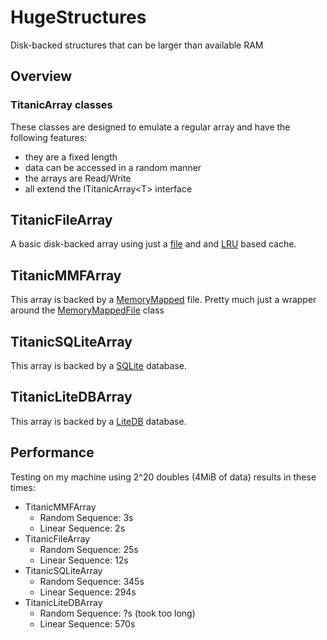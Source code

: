 # HugeStructures
Disk-backed structures that can be larger than available RAM

## Overview
### TitanicArray classes
These classes are designed to emulate a regular array and have the following features:
* they are a fixed length
* data can be accessed in a random manner
* the arrays are Read/Write
* all extend the ITitanicArray\<T\> interface

## TitanicFileArray
A basic disk-backed array using just a [file](https://msdn.microsoft.com/en-us/library/system.io.file.aspx) and and [LRU](https://en.wikipedia.org/wiki/Cache_replacement_policies#LRU) based cache.

## TitanicMMFArray
This array is backed by a [MemoryMapped](https://docs.microsoft.com/en-us/dotnet/standard/io/memory-mapped-files) file. Pretty much just a wrapper around the [MemoryMappedFile](https://msdn.microsoft.com/en-us/library/system.io.memorymappedfiles.memorymappedfile.aspx) class

## TitanicSQLiteArray
This array is backed by a [SQLite](https://sqlite.org/) database.

## TitanicLiteDBArray
This array is backed by a [LiteDB](http://www.litedb.org/) database.

## Performance
Testing on my machine using 2^20 doubles (4MiB of data) results in these times:

* TitanicMMFArray
  * Random Sequence: 3s
  * Linear Sequence: 2s
* TitanicFileArray
  * Random Sequence: 25s
  * Linear Sequence: 12s
* TitanicSQLiteArray
  * Random Sequence: 345s
  * Linear Sequence: 294s
* TitanicLiteDBArray
  * Random Sequence: ?s (took too long)
  * Linear Sequence: 570s
